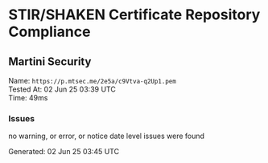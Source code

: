 # STIR/SHAKEN Certificate Repository Compliance

## Martini Security

Name: `https://p.mtsec.me/2e5a/c9Vtva-q2Up1.pem`\
Tested At: 02 Jun 25 03:39 UTC\
Time: 49ms

### Issues

no warning, or error, or notice date level issues were found

Generated: 02 Jun 25 03:45 UTC